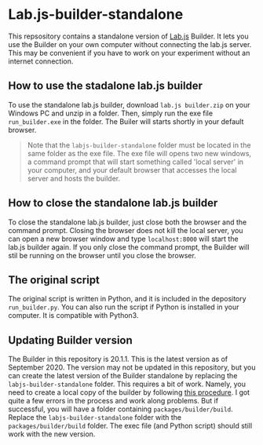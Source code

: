# Lab.js-builder-standalone

This repsository contains a standalone version of [Lab.js](https://lab.js.org/) Builder. It lets you use the Builder on your own computer without connecting the lab.js server. This may be convenient if you have to work on your experiment without an internet connection. 

## How to use the stadalone lab.js builder
To use the standalone lab.js builder, download `lab.js builder.zip` on your Windows PC and unzip in a folder. Then, simply run the exe file `run_builder.exe` in the folder. The Builer will starts shortly in your default browser. 

>Note that the `labjs-builder-standalone` folder must be located in the same folder as the exe file. The exe file will opens two new windows, a command prompt that will start something called 'local server' in your computer, and your default browser that accesses the local server and hosts the builder.

## How to close the standalone lab.js builder
To close the standalone lab.js builder, just close both the browser and the command prompt. Closing the browser does not kill the local server, you can open a new browser window and type `localhost:8000` will  start the lab.js builder again. If you only close the command prompt, the Builder will stil be running on the browser until you close the browser.

## The original script
The original script is written in Python, and it is included in the depository `run_builder.py`. You can also run the script if Python is installed in your computer. It is compatible with Python3.

## Updating Builder version
The Builder in this repository is 20.1.1. This is the latest version as of September 2020. The version may not be updated in this repository, but you can create the latest version of the Builder standalone by replacing the `labjs-builder-standalone` folder. This requires a bit of work. Namely, you need to create a local copy of the builder by following [this procedure](https://labjs.readthedocs.io/en/latest/meta/contribute/build.html). I got quite a few errors in the process and work along problems. But if successful, you will have a folder containing `packages/builder/build`. Replace the `labjs-builder-standalone` folder with the `packages/builder/build` folder. The exec file (and Python script) should still work with the new version.
